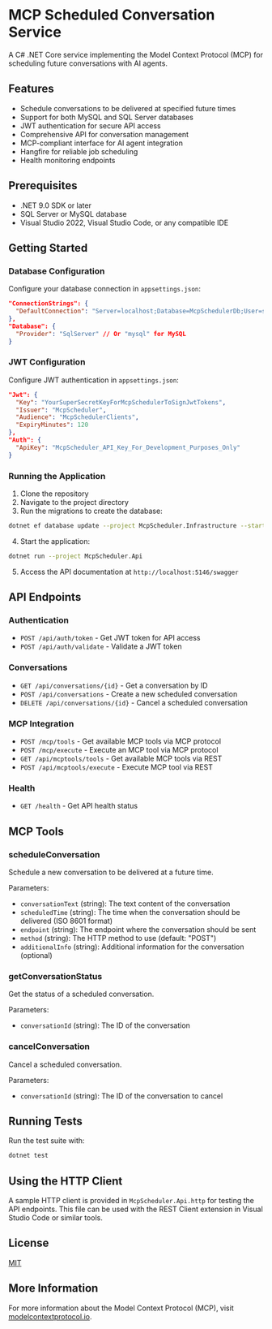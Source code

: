 # MCP Scheduled Conversation Service

A C# .NET Core service implementing the Model Context Protocol (MCP) for scheduling future conversations with AI agents.

## Features

- Schedule conversations to be delivered at specified future times
- Support for both MySQL and SQL Server databases
- JWT authentication for secure API access
- Comprehensive API for conversation management
- MCP-compliant interface for AI agent integration
- Hangfire for reliable job scheduling
- Health monitoring endpoints

## Prerequisites

- .NET 9.0 SDK or later
- SQL Server or MySQL database
- Visual Studio 2022, Visual Studio Code, or any compatible IDE

## Getting Started

### Database Configuration

Configure your database connection in `appsettings.json`:

```json
"ConnectionStrings": {
  "DefaultConnection": "Server=localhost;Database=McpSchedulerDb;User=sa;Password=YourStrongPassword;TrustServerCertificate=True;"
},
"Database": {
  "Provider": "SqlServer" // Or "mysql" for MySQL
}
```

### JWT Configuration

Configure JWT authentication in `appsettings.json`:

```json
"Jwt": {
  "Key": "YourSuperSecretKeyForMcpSchedulerToSignJwtTokens",
  "Issuer": "McpScheduler",
  "Audience": "McpSchedulerClients",
  "ExpiryMinutes": 120
},
"Auth": {
  "ApiKey": "McpScheduler_API_Key_For_Development_Purposes_Only"
}
```

### Running the Application

1. Clone the repository
2. Navigate to the project directory
3. Run the migrations to create the database:

```bash
dotnet ef database update --project McpScheduler.Infrastructure --startup-project McpScheduler.Api
```

4. Start the application:

```bash
dotnet run --project McpScheduler.Api
```

5. Access the API documentation at `http://localhost:5146/swagger`

## API Endpoints

### Authentication

- `POST /api/auth/token` - Get JWT token for API access
- `POST /api/auth/validate` - Validate a JWT token

### Conversations

- `GET /api/conversations/{id}` - Get a conversation by ID
- `POST /api/conversations` - Create a new scheduled conversation
- `DELETE /api/conversations/{id}` - Cancel a scheduled conversation

### MCP Integration

- `POST /mcp/tools` - Get available MCP tools via MCP protocol
- `POST /mcp/execute` - Execute an MCP tool via MCP protocol
- `GET /api/mcptools/tools` - Get available MCP tools via REST
- `POST /api/mcptools/execute` - Execute MCP tool via REST

### Health

- `GET /health` - Get API health status

## MCP Tools

### scheduleConversation

Schedule a new conversation to be delivered at a future time.

Parameters:

- `conversationText` (string): The text content of the conversation
- `scheduledTime` (string): The time when the conversation should be delivered (ISO 8601 format)
- `endpoint` (string): The endpoint where the conversation should be sent
- `method` (string): The HTTP method to use (default: "POST")
- `additionalInfo` (string): Additional information for the conversation (optional)

### getConversationStatus

Get the status of a scheduled conversation.

Parameters:

- `conversationId` (string): The ID of the conversation

### cancelConversation

Cancel a scheduled conversation.

Parameters:

- `conversationId` (string): The ID of the conversation to cancel

## Running Tests

Run the test suite with:

```bash
dotnet test
```

## Using the HTTP Client

A sample HTTP client is provided in `McpScheduler.Api.http` for testing the API endpoints. This file can be used with the REST Client extension in Visual Studio Code or similar tools.

## License

[MIT](LICENSE)

## More Information

For more information about the Model Context Protocol (MCP), visit [modelcontextprotocol.io](https://modelcontextprotocol.io).
